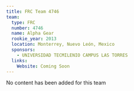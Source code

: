 ```yaml
---
title: FRC Team 4746
team:
  type: FRC
  number: 4746
  name: Alpha Gear
  rookie_year: 2013
  location: Monterrey, Nuevo León, Mexico
  sponsors:
    - UNIVERSIDAD TECMILENIO CAMPUS LAS TORRES
  links:
    Website: Coming Soon
---
```

No content has been added for this team